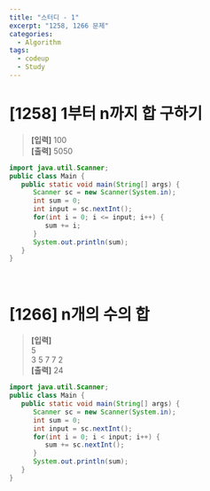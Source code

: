 ```yaml
---
title: "스터디 - 1"
excerpt: "1258, 1266 문제"
categories: 
  - Algorithm
tags: 
  - codeup
  - Study
---
```


# [1258] 1부터 n까지 합 구하기
> **[입력]** 100<br/>
  **[출력]** 5050

```java
import java.util.Scanner;
public class Main {
   public static void main(String[] args) {
      Scanner sc = new Scanner(System.in);
      int sum = 0;
      int input = sc.nextInt();
      for(int i = 0; i <= input; i++) {
         sum += i;
      }
      System.out.println(sum);
   }
}
```
<br/>

# [1266] n개의 수의 합
> **[입력]** <br/>
5<br/>
3 5 7 7 2<br/>
  **[출력]** 24

```java
import java.util.Scanner;
public class Main {
   public static void main(String[] args) {
      Scanner sc = new Scanner(System.in);
      int sum = 0;
      int input = sc.nextInt();
      for(int i = 0; i < input; i++) {
         sum += sc.nextInt();
      }
      System.out.println(sum);
   }
}
```
<br/>



